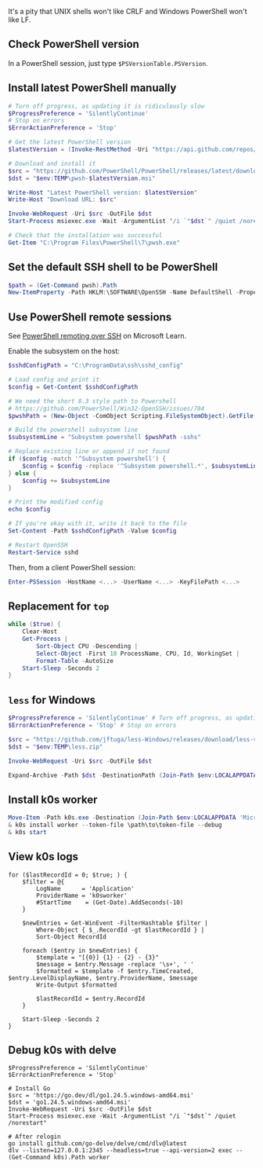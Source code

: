 <!--
SPDX-FileCopyrightText: 2025 k0s authors

SPDX-License-Identifier: CC-BY-SA-4.0
-->

It's a pity that UNIX shells won't like CRLF and Windows PowerShell won't like
LF.

## Check PowerShell version

In a PowerShell session, just type `$PSVersionTable.PSVersion`.

## Install latest PowerShell manually

```powershell
# Turn off progress, as updating it is ridiculously slow
$ProgressPreference = 'SilentlyContinue'
# Stop on errors
$ErrorActionPreference = 'Stop'

# Get the latest PowerShell version
$latestVersion = (Invoke-RestMethod -Uri "https://api.github.com/repos/PowerShell/PowerShell/releases/latest").tag_name.TrimStart("v")

# Download and install it
$src = "https://github.com/PowerShell/PowerShell/releases/latest/download/PowerShell-$latestVersion-win-x64.msi"
$dst = "$env:TEMP\pwsh-$latestVersion.msi"

Write-Host "Latest PowerShell version: $latestVersion"
Write-Host "Download URL: $src"

Invoke-WebRequest -Uri $src -OutFile $dst
Start-Process msiexec.exe -Wait -ArgumentList "/i `"$dst`" /quiet /norestart"

# Check that the installation was successful
Get-Item "C:\Program Files\PowerShell\7\pwsh.exe"
```

## Set the default SSH shell to be PowerShell

```powershell
$path = (Get-Command pwsh).Path
New-ItemProperty -Path HKLM:\SOFTWARE\OpenSSH -Name DefaultShell -PropertyType String -Value "$path" -Force
```

<!-- Set-PSReadlineKeyHandler -Key Tab -Function MenuComplete -->

## Use PowerShell remote sessions

See [PowerShell remoting over SSH] on Microsoft Learn.

Enable the subsystem on the host:

```powershell
$sshdConfigPath = "C:\ProgramData\ssh\sshd_config"

# Load config and print it
$config = Get-Content $sshdConfigPath

# We need the short 8.3 style path to Powershell
# https://github.com/PowerShell/Win32-OpenSSH/issues/784
$pwshPath = (New-Object -ComObject Scripting.FileSystemObject).GetFile((Get-Command pwsh).Path).ShortPath

# Build the powershell subsystem line
$subsystemLine = "Subsystem powershell $pwshPath -sshs"

# Replace existing line or append if not found
if ($config -match '^Subsystem powershell') {
    $config = $config -replace '^Subsystem powershell.*', $subsystemLine
} else {
    $config += $subsystemLine
}

# Print the modified config
echo $config

# If you're okay with it, write it back to the file
Set-Content -Path $sshdConfigPath -Value $config

# Restart OpenSSH
Restart-Service sshd
```

Then, from a client PowerShell session:

```powershell
Enter-PSSession -HostName <...> -UserName <...> -KeyFilePath <...>
```

[PowerShell remoting over SSH]: https://learn.microsoft.com/en-us/powershell/scripting/security/remoting/ssh-remoting-in-powershell

## Replacement for `top`

```powershell
while ($true) {
    Clear-Host
    Get-Process |
        Sort-Object CPU -Descending |
        Select-Object -First 10 ProcessName, CPU, Id, WorkingSet |
        Format-Table -AutoSize
    Start-Sleep -Seconds 2
}
```

## `less` for Windows

```powershell
$ProgressPreference = 'SilentlyContinue' # Turn off progress, as updating it is ridiculously slow
$ErrorActionPreference = 'Stop' # Stop on errors

$src = "https://github.com/jftuga/less-Windows/releases/download/less-v679/less-x64.zip"
$dst = "$env:TEMP\less.zip"

Invoke-WebRequest -Uri $src -OutFile $dst

Expand-Archive -Path $dst -DestinationPath (Join-Path $env:LOCALAPPDATA 'Microsoft\WindowsApps') -Force
```

## Install k0s worker

```powershell
Move-Item -Path k0s.exe -Destination (Join-Path $env:LOCALAPPDATA 'Microsoft\WindowsApps')
& k0s install worker --token-file \path\to\token-file --debug
& k0s start
```

## View k0s logs

```pwsh
for ($lastRecordId = 0; $true; ) {
    $filter = @{
        LogName      = 'Application'
        ProviderName = 'k0sworker'
        #StartTime    = (Get-Date).AddSeconds(-10)
    }

    $newEntries = Get-WinEvent -FilterHashtable $filter |
        Where-Object { $_.RecordId -gt $lastRecordId } |
        Sort-Object RecordId

    foreach ($entry in $newEntries) {
        $template = "[{0}] {1} - {2} - {3}"
        $message = $entry.Message -replace '\s+', ' '
        $formatted = $template -f $entry.TimeCreated, $entry.LevelDisplayName, $entry.ProviderName, $message
        Write-Output $formatted

        $lastRecordId = $entry.RecordId
    }

    Start-Sleep -Seconds 2
}
```

## Debug k0s with delve

```pwsh
$ProgressPreference = 'SilentlyContinue'
$ErrorActionPreference = 'Stop'

# Install Go
$src = 'https://go.dev/dl/go1.24.5.windows-amd64.msi'
$dst = 'go1.24.5.windows-amd64.msi'
Invoke-WebRequest -Uri $src -OutFile $dst
Start-Process msiexec.exe -Wait -ArgumentList "/i `"$dst`" /quiet /norestart"

# After relogin
go install github.com/go-delve/delve/cmd/dlv@latest
dlv --listen=127.0.0.1:2345 --headless=true --api-version=2 exec -- (Get-Command k0s).Path worker
```
